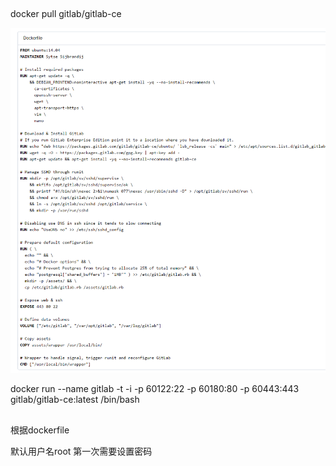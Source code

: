 ##

docker pull gitlab/gitlab-ce

![gitlab-DockerHub.png](gitlab-DockerHub.png)

docker run --name gitlab -t -i -p 60122:22 -p 60180:80 -p 60443:443 gitlab/gitlab-ce:latest /bin/bash

## 


根据dockerfile

默认用户名root
第一次需要设置密码